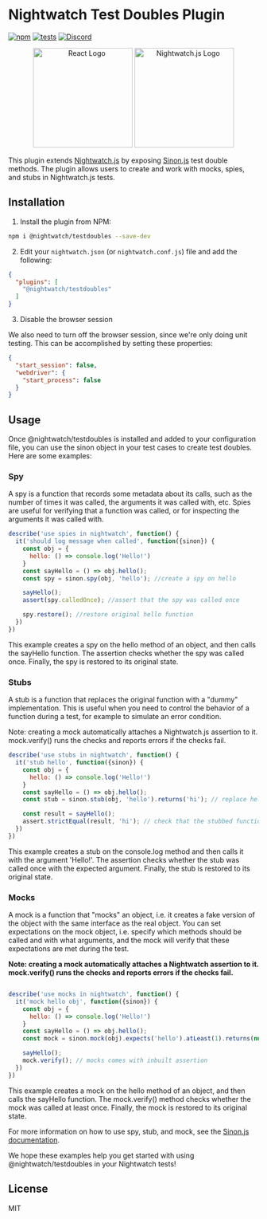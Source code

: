 # Nightwatch Test Doubles Plugin
[![npm](https://img.shields.io/npm/v/@nightwatch/testdoubles.svg)](https://www.npmjs.com/package/@nightwatch/testdoubles)
[![tests](https://github.com/nightwatchjs/nightwatch-plugin-testdoubles/actions/workflows/build.yml/badge.svg?branch=main)](https://github.com/nightwatchjs/nightwatch-plugin-testdoubles/actions/workflows/build.yml)
[![Discord][discord-badge]][discord]

<p align=center>
 <img alt="React Logo" src="https://raw.githubusercontent.com/nightwatchjs/nightwatch-plugin-testdoubles/main/.github/assets/sinonjs-logo.png" width=200 />
  <img alt="Nightwatch.js Logo" src="https://raw.githubusercontent.com/nightwatchjs/nightwatch-plugin-testdoubles/main/.github/assets/nightwatch-logo.png" width=200 />
</p>

This plugin extends [Nightwatch.js](https://nightwatchjs.org/) by exposing [Sinon.js](https://sinonjs.org/) test double methods. The plugin allows users to create and work with mocks, spies, and stubs in Nightwatch.js tests.

## Installation
1) Install the plugin from NPM:

```sh
npm i @nightwatch/testdoubles --save-dev
```

2) Edit your `nightwatch.json` (or `nightwatch.conf.js`) file and add the following:
 
```json
{
  "plugins": [
    "@nightwatch/testdoubles"      
  ]
}
```

3) Disable the browser session

We also need to turn off the browser session, since we're only doing unit testing. This can be accomplished by setting these properties:

```json
{
  "start_session": false,
  "webdriver": {
    "start_process": false
  }
}
```

## Usage

Once @nightwatch/testdoubles is installed and added to your configuration file, you can use the sinon object in your test cases to create test doubles. Here are some examples:

### Spy
A spy is a function that records some metadata about its calls, such as the number of times it was called, the arguments it was called with, etc. Spies are useful for verifying that a function was called, or for inspecting the arguments it was called with.

```js
describe('use spies in nightwatch', function() {
  it('should log message when called', function({sinon}) {
    const obj = {
      hello: () => console.log('Hello!')
    }
    const sayHello = () => obj.hello();
    const spy = sinon.spy(obj, 'hello'); //create a spy on hello

    sayHello();
    assert(spy.calledOnce); //assert that the spy was called once

    spy.restore(); //restore original hello function
  })
})
```

This example creates a spy on the hello method of an object, and then calls the sayHello function. The assertion checks whether the spy was called once. Finally, the spy is restored to its original state.

### Stubs
A stub is a function that replaces the original function with a "dummy" implementation. This is useful when you need to control the behavior of a function during a test, for example to simulate an error condition.

Note: creating a mock automatically attaches a Nightwatch.js assertion to it. mock.verify() runs the checks and reports errors if the checks fail.


```js
describe('use stubs in nightwatch', function() {
  it('stub hello', function({sinon}) {
    const obj = {
      hello: () => console.log('Hello!')
    }
    const sayHello = () => obj.hello();
    const stub = sinon.stub(obj, 'hello').returns('hi'); // replace hello with a dummy implementation that returns 'hi'

    const result = sayHello();
    assert.strictEqual(result, 'hi'); // check that the stubbed function returned 'hi'
  })
})

```
This example creates a stub on the console.log method and then calls it with the argument 'Hello!'. The assertion checks whether the stub was called once with the expected argument. Finally, the stub is restored to its original state.

### Mocks
A mock is a function that "mocks" an object, i.e. it creates a fake version of the object with the same interface as the real object. You can set expectations on the mock object, i.e. specify which methods should be called and with what arguments, and the mock will verify that these expectations are met during the test.


**Note: creating a mock automatically attaches a Nightwatch assertion to it. mock.verify() runs the checks and reports errors if the checks fail.**

```js

describe('use mocks in nightwatch', function() {
  it('mock hello obj', function({sinon}) {
    const obj = {
      hello: () => console.log('Hello!')
    }
    const sayHello = () => obj.hello();
    const mock = sinon.mock(obj).expects('hello').atLeast(1).returns(null); //set a mock on hello

    sayHello();
    mock.verify(); // mocks comes with inbuilt assertion 
  })
})
```
This example creates a mock on the hello method of an object, and then calls the sayHello function. The mock.verify() method checks whether the mock was called at least once. Finally, the mock is restored to its original state.

For more information on how to use spy, stub, and mock, see the [Sinon.js documentation](https://sinonjs.org/releases/latest/). 

We hope these examples help you get started with using @nightwatch/testdoubles in your Nightwatch tests!

## License
MIT

[discord-badge]: https://img.shields.io/discord/618399631038218240.svg?color=7389D8&labelColor=6A7EC2&logo=discord&logoColor=ffffff&style=flat-square
[discord]: https://discord.gg/SN8Da2X
